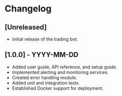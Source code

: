 # Changelog

## [Unreleased]
- Initial release of the trading bot.

## [1.0.0] - YYYY-MM-DD
- Added user guide, API reference, and setup guide.
- Implemented alerting and monitoring services.
- Created error handling module.
- Added unit and integration tests.
- Established Docker support for deployment.
